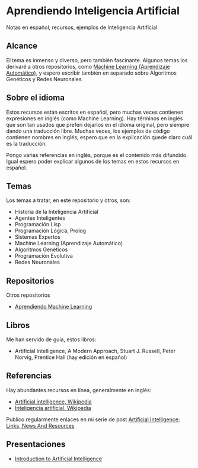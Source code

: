 # Aprendiendo Inteligencia Artificial

Notas en español, recursos, ejemplos de Inteligencia Artificial

## Alcance

El tema es inmenso y diverso, pero también fascinante. Algunos temas los derivaré a otros repositorios, como [Machine Learning (Aprendizaje Automático)](https://github.com/ajlopez/AprendiendoMachineLearning),
y espero escribir también en separado sobre Algoritmos Genéticos y Redes Neuronales.

## Sobre el idioma

Estos recursos están escritos en español, pero muchas veces contienen expresiones en inglés (como Machine Learning).
Hay términos en inglés que son tan usados que preferí dejarlos en el idioma original, pero siempre dando una
traducción libre. Muchas veces, los ejemplos de código contienen nombres en inglés; espero que en
la explicación quede claro cuál es la traducción.

Pongo varias referencias en inglés, porque es el contenido más difundido. Igual espero poder explicar algunos de los
temas en estos recursos en español.

## Temas

Los temas a tratar, en este repositorio y otros, son:

- Historia de la Inteligencia Artificial
- Agentes Inteligentes
- Programación Lisp
- Programación Lógica, Prolog
- Sistemas Expertos
- Machine Learning (Aprendizaje Automático)
- Algoritmos Genéticos
- Programación Evolutiva
- Redes Neuronales

## Repositorios

Otros repositorios

- [Aprendiendo Machine Learning](https://github.com/ajlopez/AprendiendoMachineLearning)

## Libros

Me han servido de guía, estos libros:

- Artificial Intelligence, A Modern Approach, Stuart J. Russell, Peter Norvig, Prentice Hall (hay edición en español)

## Referencias

Hay abundantes recursos en línea, generalmente en inglés:

- [Artificial intelligence, Wikipedia](https://en.wikipedia.org/wiki/Artificial_intelligence)
- [Inteligencia artificial, Wikipedia](https://es.wikipedia.org/wiki/Inteligencia_artificial)

Publico regularmente enlaces en mi serie de post [Artificial Intelligence: Links, News And Resources](https://ajlopez.wordpress.com/2013/02/26/artificial-intelligence-links-and-resources-1/)

## Presentaciones

- [Introduction to Artificial Intelligence](https://docs.google.com/presentation/d/1RqbTiqurPtd3FeaJZFeb7WnfcjQouzcvk03Py0sQm7A)
